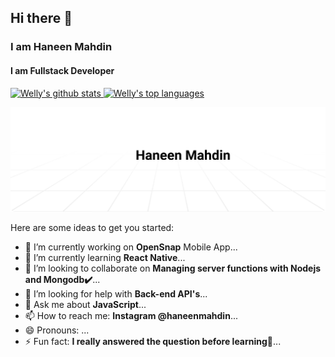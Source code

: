 ## Hi there 👋
### I am Haneen Mahdin
#### I am Fullstack Developer

<a href="https://www.instagram.com/haneenmahdin"><img height="180rem" src="https://github-readme-stats.vercel.app/api?username=haneenmahd&show_icons=true&theme=react" alt="Welly's github stats" /> <img height="180rem" src="https://github-readme-stats.vercel.app/api/top-langs/?username=haneenmahd&layout=compact&theme=react" alt="Welly's top languages" /> </a>

<a href="https://instagram.com/haneenmahdin"><img alt="Social banner for Haneen Mahdin" src="https://github.com/haneenmahd/haneenmahd/blob/master/assets/header.svg"/></a>

Here are some ideas to get you started:

- 🔭 I’m currently working on **OpenSnap** Mobile App...
- 🌱 I’m currently learning **React Native**...
- 👯 I’m looking to collaborate on **Managing server functions with Nodejs and Mongodb✔️**...
- 🤔 I’m looking for help with **Back-end API's**...
- 💬 Ask me about **JavaScript**...
- 📫 How to reach me: **Instagram @haneenmahdin**...
- 😄 Pronouns: ...
- ⚡ Fun fact: **I really answered the question before learning🙈**...
